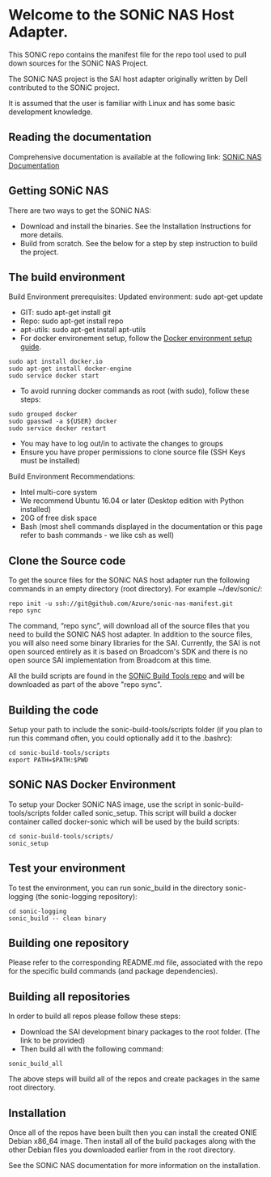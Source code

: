 
Welcome to the SONiC NAS Host Adapter.
======================================
This SONiC repo contains the manifest file for the repo tool used to pull down sources for the SONiC NAS Project.

The SONiC NAS project is the SAI host adapter originally written by Dell contributed to the SONiC project.

It is assumed that the user is familiar with Linux and has some basic development knowledge.   


Reading the documentation
-------------------------
Comprehensive documentation is available at the following link: [SONiC NAS Documentation](http://confluence.force10networks.com/pages/viewpage.action?spaceKey=OPS&title=OS10%20Open%20Source%20Documentation)


Getting SONiC NAS
-----------------
There are two ways to get the SONiC NAS:
- Download and install the binaries. See the Installation Instructions for more details.
- Build from scratch. See the below for a step by step instruction to build the project.
 

The build environment
--------------------------------
Build Environment prerequisites:
Updated environment: sudo apt-get update
- GIT: sudo apt-get install git
- Repo: sudo apt-get install repo
- apt-utils: sudo apt-get install apt-utils
- For docker environement setup, follow the [Docker environment setup guide](https://docs.docker.com/engine/installation/linux/ubuntulinux/).
```
sudo apt install docker.io
sudo apt-get install docker-engine
sudo service docker start
```
- To avoid running docker commands as root (with sudo), follow these steps:
```
sudo grouped docker
sudo gpasswd -a ${USER} docker
sudo service docker restart
```
- You may have to log out/in to activate the changes to groups   
- Ensure you have proper permissions to clone source file (SSH Keys must be installed)

Build Environment Recommendations:
- Intel multi-core system 
- We recommend Ubuntu 16.04 or later (Desktop edition with Python installed)
- 20G of free disk space 
- Bash (most shell commands displayed in the documentation or this page refer to bash commands - we like csh as well)

Clone the Source code
---------------------
To get the source files for the SONiC NAS host adapter run the following commands in an empty directory (root directory). For example ~/dev/sonic/:
```
repo init -u ssh://git@github.com/Azure/sonic-nas-manifest.git
repo sync
```

The command, “repo sync”, will download all of the source files that you need to build the SONIC NAS host adapter. 
In addition to the source files, you will also need some binary libraries for the SAI. Currently, the SAI is not open 
sourced entirely as it is based on Broadcom's SDK and there is no open source SAI implementation from Broadcom at this time.

All the build scripts are found in the [SONiC Build Tools repo](https://github.com/Azure/sonic-build-tools) and will be downloaded as part of the above "repo sync".

Building the code
-----------------
Setup your path to include the sonic-build-tools/scripts folder (if you plan to run this command often, you could optionally add it to the .bashrc):
```
cd sonic-build-tools/scripts
export PATH=$PATH:$PWD
```

SONiC NAS Docker Environment
----------------------------
To setup your Docker SONiC NAS image, use the script in sonic-build-tools/scripts folder called sonic_setup. This script will build a docker container called docker-sonic which will be used by the build scripts:
```
cd sonic-build-tools/scripts/
sonic_setup
```

Test your environment
---------------------
To test the environment, you can run sonic_build in the directory sonic-logging (the sonic-logging repository): 
```
cd sonic-logging
sonic_build -- clean binary
```

Building one repository
-----------------------
Please refer to the corresponding README.md file, associated with the repo for the specific build commands (and package dependencies).

Building all repositories
---------------------------
In order to build all repos please follow these steps:
- Download the SAI development binary packages to the root folder. (The link to be provided)
- Then build all with the following command:
```
sonic_build_all
```

The above steps will build all of the repos and create packages in the same root directory.

Installation
------------
Once all of the repos have been built then you can install the created ONIE Debian x86_64 image. Then install all of the build packages along with the other Debian files you downloaded earlier from in the root directory.

See the SONiC NAS documentation for more information on the installation.
